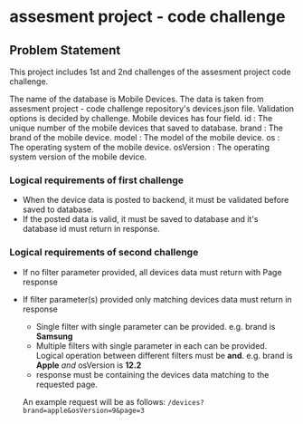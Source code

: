 <!-- ABOUT THE PROJECT -->
# assesment project - code challenge

## Problem Statement

This project includes 1st and 2nd challenges of the assesment project code challenge.

The name of the database is Mobile Devices.
The data is taken from assesment project - code challenge repository's devices.json file.
Validation options is decided by challenge.
Mobile devices has four field.
id : The unique number of the mobile devices that saved to database.
brand : The brand of the mobile device.
model : The model of the mobile device.
os : The operating system of the mobile device.
osVersion : The operating system version of the mobile device.

### Logical requirements of first challenge
- When the device data is posted to backend, it must be validated before saved to database.
- If the posted data is valid, it must be saved to database and it's database id must return in response.

### Logical requirements of second challenge
- If no filter parameter provided, all devices data must return with Page response
- If filter parameter(s) provided only matching devices data must return in response
  - Single filter with single parameter can be provided. e.g. brand is **Samsung**
  - Multiple filters with single parameter in each can be provided. Logical operation between different filters must be **and**. e.g. brand is **Apple** *and* osVersion is **12.2**
  - response must be containing the devices data matching to the requested page.
  
  An example request will be as follows:
  `/devices?brand=apple&osVersion=9&page=3`
